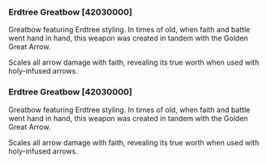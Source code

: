 ### Erdtree Greatbow [42030000]

Greatbow featuring Erdtree styling. In times of old, when faith and battle went hand in hand, this weapon was created in tandem with the Golden Great Arrow.

Scales all arrow damage with faith, revealing its true worth when used with holy-infused arrows.### Erdtree Greatbow [42030000]

Greatbow featuring Erdtree styling. In times of old, when faith and battle went hand in hand, this weapon was created in tandem with the Golden Great Arrow.

Scales all arrow damage with faith, revealing its true worth when used with holy-infused arrows.